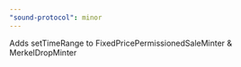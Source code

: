 ```yaml
---
"sound-protocol": minor
---
```


Adds setTimeRange to FixedPricePermissionedSaleMinter & MerkelDropMinter
